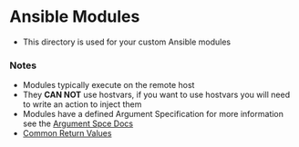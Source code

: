# Ansible Modules

* This directory is used for your custom Ansible modules

### Notes

* Modules typically execute on the remote host
* They **CAN NOT** use hostvars, if you want to use hostvars
  you will need to write an action to inject them
* Modules have a defined Argument Specification for more information
  see the [Argument Spce Docs](https://docs.ansible.com/ansible/latest/dev_guide/developing_program_flow_modules.html#argument-spec)
* [Common Return Values](https://docs.ansible.com/ansible/latest/reference_appendices/common_return_values.html)
